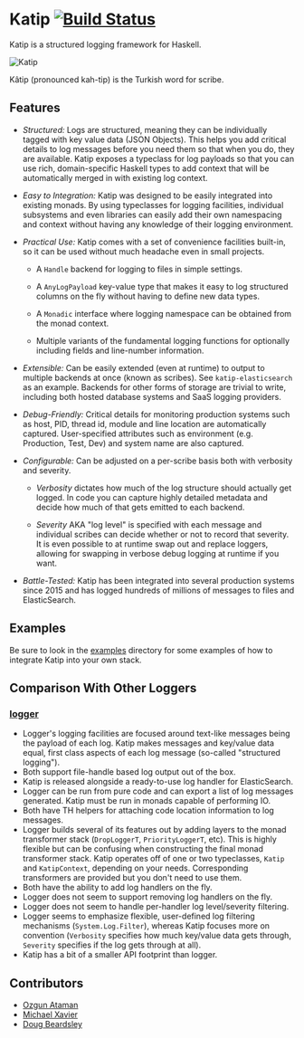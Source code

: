 # Katip [![Build Status](https://travis-ci.org/Soostone/katip.svg?branch=master)](https://travis-ci.org/Soostone/katip)

Katip is a structured logging framework for Haskell.

![Katip](https://github.com/Soostone/katip/blob/master/katip/katip.jpg)

Kâtip (pronounced kah-tip) is the Turkish word for scribe.

## Features

* *Structured:* Logs are structured, meaning they can be individually
  tagged with key value data (JSON Objects). This helps you add
  critical details to log messages before you need them so that when
  you do, they are available. Katip exposes a typeclass for log
  payloads so that you can use rich, domain-specific Haskell types to
  add context that will be automatically merged in with existing log
  context.

* *Easy to Integration:* Katip was designed to be easily integrated
  into existing monads. By using typeclasses for logging facilities,
  individual subsystems and even libraries can easily add their own
  namespacing and context without having any knowledge of their
  logging environment.

* *Practical Use:* Katip comes with a set of convenience facilities
  built-in, so it can be used without much headache even in small
  projects.

    * A `Handle` backend for logging to files in simple settings.

    * A `AnyLogPayload` key-value type that makes it easy to log
      structured columns on the fly without having to define new data
      types.

    * A `Monadic` interface where logging namespace can be obtained
      from the monad context.

    * Multiple variants of the fundamental logging functions for
      optionally including fields and line-number information.

* *Extensible:* Can be easily extended (even at runtime) to output to
  multiple backends at once (known as scribes). See
  `katip-elasticsearch` as an example. Backends for other forms of
  storage are trivial to write, including both hosted database systems
  and SaaS logging providers.

* *Debug-Friendly:* Critical details for monitoring production systems
  such as host, PID, thread id, module and line location are
  automatically captured. User-specified attributes such as
  environment (e.g. Production, Test, Dev) and system name are also
  captured.

* *Configurable:* Can be adjusted on a per-scribe basis both with
  verbosity and severity.

    * *Verbosity* dictates how much of the log structure should
      actually get logged. In code you can capture highly detailed
      metadata and decide how much of that gets emitted to each backend.

    * *Severity* AKA "log level" is specified with each message and
      individual scribes can decide whether or not to record that
      severity. It is even possible to at runtime swap out and replace
      loggers, allowing for swapping in verbose debug logging at runtime
      if you want.

* *Battle-Tested:* Katip has been integrated into several production
  systems since 2015 and has logged hundreds of millions of messages
  to files and ElasticSearch.


## Examples

Be sure to look in the
[examples](https://github.com/Soostone/katip/blob/master/katip/examples)
directory for some examples of how to integrate Katip into your own
stack.


## Comparison With Other Loggers

### [logger](http://hackage.haskell.org/package/logger)

* Logger's logging facilities are focused around text-like messages
  being the payload of each log. Katip makes messages and key/value
  data equal, first class aspects of each log message (so-called
  "structured logging").
* Both support file-handle based log output out of the box.
* Katip is released alongside a ready-to-use log handler for
  ElasticSearch.
* Logger can be run from pure code and can export a list of log
  messages generated. Katip must be run in monads capable of
  performing IO.
* Both have TH helpers for attaching code location information to log
  messages.
* Logger builds several of its features out by adding layers to the
  monad transformer stack (`DropLoggerT`, `PriorityLoggerT`,
  etc). This is highly flexible but can be confusing when constructing
  the final monad transformer stack. Katip operates off of one or two
  typeclasses, `Katip` and `KatipContext`, depending on your
  needs. Corresponding transformers are provided but you don't need to
  use them.
* Both have the ability to add log handlers on the fly.
* Logger does not seem to support removing log handlers on the fly.
* Logger does not seem to handle per-handler log level/severity
  filtering.
* Logger seems to emphasize flexible, user-defined log filtering
  mechanisms (`System.Log.Filter`), whereas Katip focuses more on
  convention (`Verbosity` specifies how much key/value data gets
  through, `Severity` specifies if the log gets through at all).
* Katip has a bit of a smaller API footprint than logger.


## Contributors

* [Ozgun Ataman](https://github.com/ozataman)
* [Michael Xavier](https://github.com/MichaelXavier)
* [Doug Beardsley](https://github.com/mightybyte)
